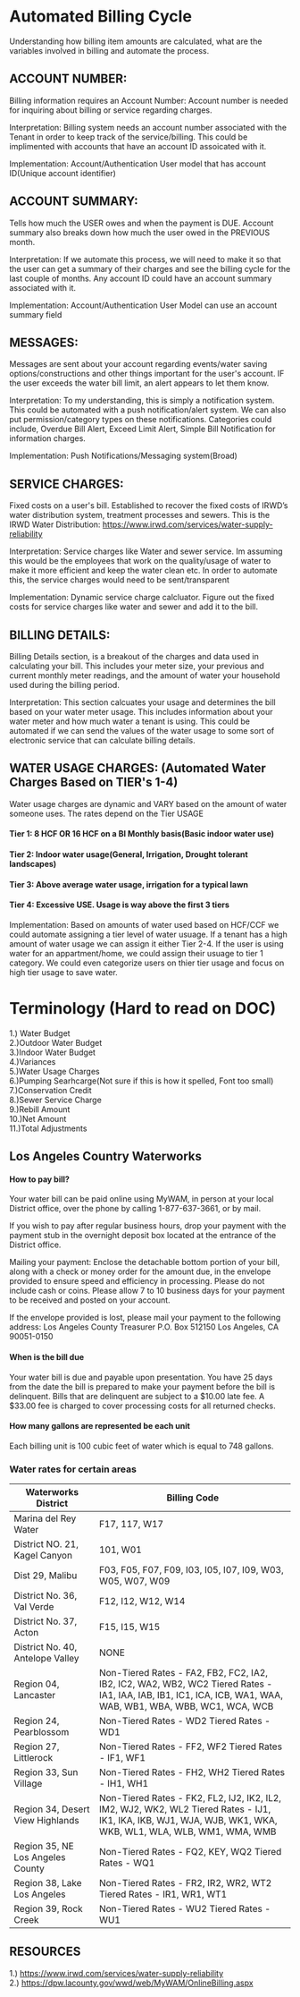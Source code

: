 # Automated Billing Cycle

Understanding how billing item amounts are calculated, what are the variables involved in billing and automate the process.

## ACCOUNT NUMBER: 
Billing information requires an Account Number: Account number is needed for inquiring about billing or service regarding charges.

Interpretation: Billing system needs an account number associated with the Tenant in order to keep track of the service/billing. This could be implimented with accounts that have an account ID assoicated with it.  

Implementation: Account/Authentication User model that has account ID(Unique account identifier)

## ACCOUNT SUMMARY:
Tells how much the USER owes and when the payment is DUE. Account summary also breaks down how much the user owed in the PREVIOUS month. 

Interpretation: If we automate this process, we will need to make it so that the user can get a summary of their charges and see the billing cycle for the last couple of months. Any account ID could have an account summary associated with it. 

Implementation: Account/Authentication User Model can use an account summary field

## MESSAGES: 
Messages are sent about your account regarding events/water saving options/constructions and other things important for the user's account. 
IF the user exceeds the water bill limit, an alert appears to let them know. 

Interpretation: To my understanding, this is simply a notification system. This could be automated with a push notification/alert system. We can also put permission/category types on these notifications. Categories could include, Overdue Bill Alert, Exceed Limit Alert, Simple Bill Notification for information charges. 

Implementation: Push Notifications/Messaging system(Broad) 

## SERVICE CHARGES:
Fixed costs on a user's bill. Established to recover the fixed costs of IRWD’s water distribution system, treatment processes and sewers. 
This is the IRWD Water Distribution: https://www.irwd.com/services/water-supply-reliability

Interpretation: Service charges like Water and sewer service. Im assuming this would be the employees that work on the quality/usage of water to make it more efficient and keep the water clean etc. In order to automate this, the service charges would need to be sent/transparent

Implementation: Dynamic service charge calcluator. Figure out the fixed costs for service charges like water and sewer and add it to the bill. 

## BILLING DETAILS:
Billing Details section, is a breakout of the charges and data used in calculating your bill. This includes your meter size, your previous and current monthly meter readings, and the amount of water your household used during the billing period. 

Interpretation: This section calcuates your usage and determines the bill based on your water meter usage. This includes information about your water meter and how much water a tenant is using. This could be automated if we can send the values of the water usage to some sort of electronic service that can calculate billing details. 

## WATER USAGE CHARGES: (Automated Water Charges Based on TIER's 1-4)  
Water usage charges are dynamic and VARY based on the amount of water someone uses. The rates depend on the Tier USAGE

#### Tier 1: 8 HCF OR 16 HCF on a BI Monthly basis(Basic indoor water use)
#### Tier 2: Indoor water usage(General, Irrigation, Drought tolerant landscapes)
#### Tier 3: Above average water usage, irrigation for a typical lawn
#### Tier 4: Excessive USE. Usage is way above the first 3 tiers

Implementation: Based on amounts of water used based on HCF/CCF we could automate assigning a tier level of water usuage. If a tenant has a high amount of water usage we can assign it either Tier 2-4. If the user is using water for an appartment/home, we could assign their usuage to tier 1 category. We could even categorize users on thier tier usage and focus on high tier usage to save water. 

# Terminology (Hard to read on DOC) 

1.) Water Budget  
2.)Outdoor Water Budget  
3.)Indoor Water Budget  
4.)Variances  
5.)Water Usage Charges  
6.)Pumping Searhcarge(Not sure if this is how it spelled, Font too small)   
7.)Conservation Credit  
8.)Sewer Service Charge  
9.)Rebill Amount  
10.)Net Amount  
11.)Total Adjustments   


## Los Angeles Country Waterworks 

#### How to pay bill?
Your water bill can be paid online using MyWAM, in person at your local District office, over the phone by calling 1-877-637-3661, or by mail.

If you wish to pay after regular business hours, drop your payment with the payment stub in the overnight deposit box located at the entrance of the District office.

Mailing your payment:
Enclose the detachable bottom portion of your bill, along with a check or money order for the amount due, in the envelope provided to ensure speed and efficiency in processing. Please do not include cash or coins. Please allow 7 to 10 business days for your payment to be received and posted on your account.

If the envelope provided is lost, please mail your payment to the following address:
Los Angeles County Treasurer
P.O. Box 512150
Los Angeles, CA 90051-0150


#### When is the bill due

Your water bill is due and payable upon presentation. You have 25 days from the date the bill is prepared to make your payment before the bill is delinquent. Bills that are delinquent are subject to a $10.00 late fee. A $33.00 fee is charged to cover processing costs for all returned checks.

#### How many gallons are represented be each unit
Each billing unit is 100 cubic feet of water which is equal to 748 gallons.


### Water rates for certain areas
|Waterworks District| Billing Code|
|-------------------|-------------|
|Marina del Rey Water| F17, 117,  W17| 
|District NO. 21, Kagel Canyon| 101, W01| 
|Dist 29, Malibu| F03, F05, F07, F09, I03, I05, I07, I09, W03, W05, W07, W09| 
| District No. 36, Val Verde| F12, I12, W12, W14|
|District No. 37, Acton| F15, I15, W15|
|District No. 40, Antelope Valley| NONE|
|Region 04, Lancaster| Non-Tiered Rates - FA2, FB2, FC2, IA2, IB2, IC2, WA2, WB2, WC2 Tiered Rates - IA1, IAA, IAB, IB1, IC1, ICA, ICB, WA1, WAA, WAB, WB1, WBA, WBB, WC1, WCA, WCB|
|Region 24, Pearblossom| Non-Tiered Rates - WD2 Tiered Rates - WD1 |
|Region 27, Littlerock| Non-Tiered Rates - FF2, WF2 Tiered Rates - IF1, WF1 |
|Region 33, Sun Village| Non-Tiered Rates - FH2, WH2 Tiered Rates - IH1, WH1 |
|Region 34, Desert View Highlands| Non-Tiered Rates - FK2, FL2, IJ2, IK2, IL2, IM2, WJ2, WK2, WL2 Tiered Rates - IJ1, IK1, IKA, IKB, WJ1, WJA, WJB, WK1, WKA, WKB, WL1, WLA, WLB, WM1, WMA, WMB| 
|Region 35, NE Los Angeles County| Non-Tiered Rates - FQ2, KEY, WQ2 Tiered Rates - WQ1| 
|Region 38, Lake Los Angeles| Non-Tiered Rates - FR2, IR2, WR2, WT2 Tiered Rates - IR1, WR1, WT1 |
| Region 39, Rock Creek| Non-Tiered Rates - WU2 Tiered Rates - WU1| 
## RESOURCES
1.) https://www.irwd.com/services/water-supply-reliability  
2.) https://dpw.lacounty.gov/wwd/web/MyWAM/OnlineBilling.aspx   

